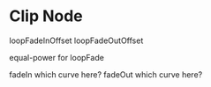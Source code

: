 # Clip Node

loopFadeInOffset
loopFadeOutOffset

equal-power for loopFade

fadeIn which curve here?
fadeOut which curve here?
